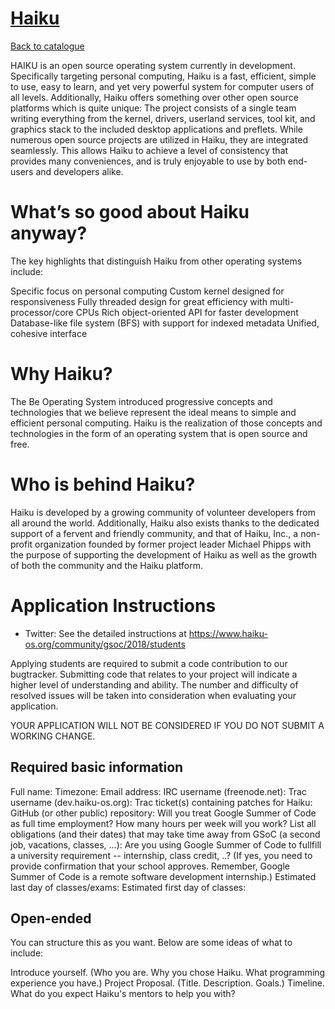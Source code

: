 
# [Haiku](http://www.haiku-os.org)

[Back to catalogue](../README.md#haiku)

HAIKU is an open source operating system currently in development. Specifically targeting personal computing, Haiku is a fast, efficient, simple to use, easy to learn, and yet very powerful system for computer users of all levels. Additionally, Haiku offers something over other open source platforms which is quite unique: The project consists of a single team writing everything from the kernel, drivers, userland services, tool kit, and graphics stack to the included desktop applications and preflets. While numerous open source projects are utilized in Haiku, they are integrated seamlessly. This allows Haiku to achieve a level of consistency that provides many conveniences, and is truly enjoyable to use by both end-users and developers alike.

What’s so good about Haiku anyway?
==

The key highlights that distinguish Haiku from other operating systems include:

Specific focus on personal computing
Custom kernel designed for responsiveness
Fully threaded design for great efficiency with multi-processor/core CPUs
Rich object-oriented API for faster development
Database-like file system (BFS) with support for indexed metadata
Unified, cohesive interface

Why Haiku?
==

The Be Operating System introduced progressive concepts and technologies that we believe represent the ideal means to simple and efficient personal computing. Haiku is the realization of those concepts and technologies in the form of an operating system that is open source and free.

Who is behind Haiku?
==

Haiku is developed by a growing community of volunteer developers from all around the world. Additionally, Haiku also exists thanks to the dedicated support of a fervent and friendly community, and that of Haiku, Inc., a non-profit organization founded by former project leader Michael Phipps with the purpose of supporting the development of Haiku as well as the growth of both the community and the Haiku platform.

# Application Instructions

* Twitter: See the detailed instructions at https://www.haiku-os.org/community/gsoc/2018/students

Applying students are required to submit a code contribution to our bugtracker. Submitting code that relates to your project will indicate a higher level of understanding and ability. The number and difficulty of resolved issues will be taken into consideration when evaluating your application.

YOUR APPLICATION WILL NOT BE CONSIDERED IF YOU DO NOT SUBMIT A WORKING CHANGE.

Required basic information
--
Full name:
Timezone:
Email address:
IRC username (freenode.net):
Trac username (dev.haiku-os.org):
Trac ticket(s) containing patches for Haiku:
GitHub (or other public) repository:
Will you treat Google Summer of Code as full time employment?
How many hours per week will you work?
List all obligations (and their dates) that may take time away from GSoC (a second job, vacations, classes, ...):
Are you using Google Summer of Code to fullfill a university requirement -- internship, class credit, ..? (If yes, you need to provide confirmation that your school approves. Remember, Google Summer of Code is a remote software development internship.)
Estimated last day of classes/exams:
Estimated first day of classes:

Open-ended
--
You can structure this as you want. Below are some ideas of what to include:

Introduce yourself. (Who you are. Why you chose Haiku. What programming experience you have.)
Project Proposal. (Title. Description. Goals.)
Timeline.
What do you expect Haiku's mentors to help you with?